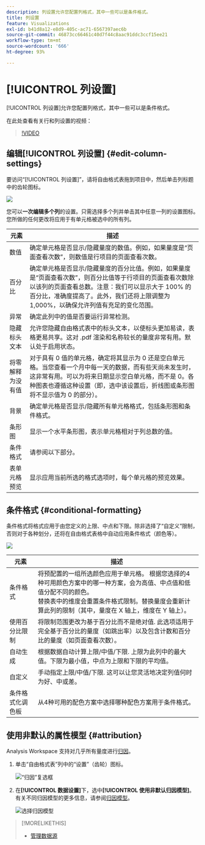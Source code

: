 ```yaml
---
description: 列设置允许您配置列格式，其中一些可以是条件格式。
title: 列设置
feature: Visualizations
exl-id: b41d8a12-e8d9-405c-ac71-6567397aec6b
source-git-commit: 46873cc66461c40d7f44c8aac91ddc3ccf15ee21
workflow-type: tm+mt
source-wordcount: '666'
ht-degree: 93%

---
```


# [!UICONTROL 列设置]

[!UICONTROL 列设置]允许您配置列格式，其中一些可以是条件格式。

在此处查看有关行和列设置的视频：

>[!VIDEO](https://video.tv.adobe.com/v/40382/?quality=12)

## 编辑[!UICONTROL 列设置] {#edit-column-settings}

要访问“[!UICONTROL 列设置]”，请将自由格式表拖到项目中，然后单击列标题中的齿轮图标。

![](assets/column_settings.png)

您可以&#x200B;**一次编辑多个列**&#x200B;的设置。只需选择多个列并单击其中任意一列的设置图标。您所做的任何更改将应用于有单元格被选中的所有列。

| 元素 | 描述 |
| --- | --- |
| 数值 | 确定单元格是否显示/隐藏量度的数值。例如，如果量度是“页面查看次数”，则数值是行项目的页面查看次数。 |
| 百分比 | 确定单元格是否显示/隐藏量度的百分比值。例如，如果量度是“页面查看次数”，则百分比值等于行项目的页面查看次数除以该列的页面查看总数。注意：我们可以显示大于 100% 的百分比，准确度提高了。此外，我们还将上限调整为 1,000%，以确保允许列值有充足的变化范围。 |
| 异常 | 确定此列中的值是否要运行异常检测。 |
| 隐藏标头文本 | 允许您隐藏自由格式表中的标头文本，以使标头更加易读，表格更易共享。这对 .pdf 渲染和名称较长的量度非常有用。默认处于启用状态。 |
| 将零解释为没有值 | 对于具有 0 值的单元格，确定将其显示为 0 还是空白单元格。当您查看一个月中每一天的数据，而有些天尚未发生时，这非常有用。可以为将来日期显示空白单元格，而不是 0。各种图表也遵循这种设置（即，选中该设置后，折线图或条形图将不显示值为 0 的部分）。 |
| 背景 | 确定单元格是否显示/隐藏所有单元格格式，包括条形图和条件格式。 |
| 条形图 | 显示一个水平条形图，表示单元格相对于列总数的值。 |
| 条件格式 | 请参阅以下部分。 |
| 表单元格预览 | 显示应用当前所选的格式选项时，每个单元格的预览效果。 |

## 条件格式 {#conditional-formatting}

条件格式将格式应用于由您定义的上限、中点和下限。除非选择了“自定义”限制，否则对于各种划分，还将在自由格式表格中自动应用条件格式（颜色等）。

![](assets/conditional-formatting.png)

| 元素 | 描述 |
| --- | --- |
| 条件格式 | 将预配置的一组所选颜色应用于单元格。 根据您选择的4种可用颜色方案中的哪一种方案，会为高值、中点值和低值分配不同的颜色。 <br>替换表中的维度会重置条件格式限制。替换量度会重新计算此列的限制（其中，量度在 X 轴上，维度在 Y 轴上）。 |
| 使用百分比限制 | 将限制范围更改为基于百分比而不是绝对值. 此选项适用于完全基于百分比的量度（如跳出率）以及包含计数和百分比的量度（如页面查看次数）。 |
| 自动生成 | 根据数据自动计算上限/中值/下限. 上限为此列中的最大值。下限为最小值，中点为上限和下限的平均值。 |
| 自定义 | 手动指定上限/中值/下限. 这可以让您灵活地决定列值何时为好、中或差。 |
| 条件格式化调色板 | 从4种可用的配色方案中选择哪种配色方案用于条件格式。 |

## 使用非默认的属性模型 {#attribution}

Analysis Workspace 支持对几乎所有量度进行[归因](/help/analysis-workspace/attribution/overview.md)。

1. 单击“自由格式表”列中的“设置”（齿轮）图标。

   ![“归因”复选框](assets/attribution-checkbox.png)

1. 在&#x200B;**[!UICONTROL 数据设置]**&#x200B;下，选中&#x200B;**[!UICONTROL 使用非默认归因模型]**。有关不同归因模型的更多信息，请参阅[归因模型](/help/analysis-workspace/attribution/models.md)。

   ![选择归因模型](assets/attribution-select.png)

>[!MORELIKETHIS]
>
>* [管理数据源](/help/analysis-workspace/visualizations/t-sync-visualization.md)


